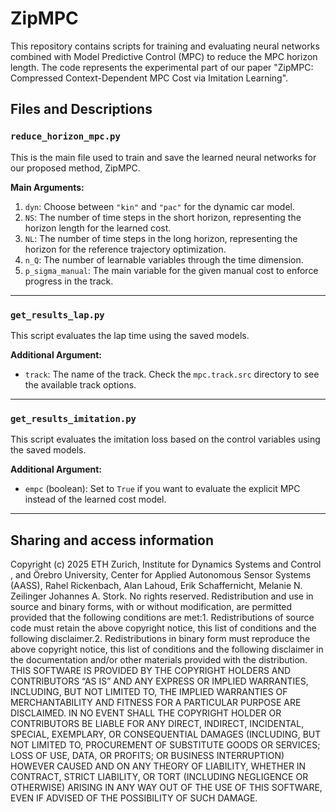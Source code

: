 # ZipMPC

This repository contains scripts for training and evaluating neural networks combined with Model Predictive Control (MPC) to reduce the MPC horizon length. The code represents the experimental part of our paper "ZipMPC: Compressed Context-Dependent MPC Cost via Imitation Learning". 

## Files and Descriptions

### `reduce_horizon_mpc.py`
This is the main file used to train and save the learned neural networks for our proposed method, ZipMPC.

**Main Arguments:**
1. `dyn`: Choose between `"kin"` and `"pac"` for the dynamic car model.
2. `NS`: The number of time steps in the short horizon, representing the horizon length for the learned cost.
3. `NL`: The number of time steps in the long horizon, representing the horizon for the reference trajectory optimization.
4. `n_Q`: The number of learnable variables through the time dimension.
5. `p_sigma_manual`: The main variable for the given manual cost to enforce progress in the track.

---

### `get_results_lap.py`
This script evaluates the lap time using the saved models.

**Additional Argument:**
- `track`: The name of the track. Check the `mpc.track.src` directory to see the available track options.

---

### `get_results_imitation.py`
This script evaluates the imitation loss based on the control variables using the saved models.

**Additional Argument:**
- `empc` (boolean): Set to `True` if you want to evaluate the explicit MPC instead of the learned cost model.

---

## Sharing and access information
Copyright (c) 2025 ETH Zurich, Institute for Dynamics Systems and Control , and Örebro University, Center for Applied Autonomous Sensor Systems (AASS), Rahel Rickenbach, Alan Lahoud, Erik Schaffernicht, Melanie N. Zeilinger Johannes A. Stork. No rights reserved. Redistribution and use in source and binary forms, with or without modification, are permitted provided that the following conditions are met:1. Redistributions of source code must retain the above copyright notice, this list of conditions and the following disclaimer.2. Redistributions in binary form must reproduce the above copyright notice, this list of conditions and the following disclaimer in the documentation and/or other materials provided with the distribution.
THIS SOFTWARE IS PROVIDED BY THE COPYRIGHT HOLDERS AND CONTRIBUTORS “AS IS” AND
ANY EXPRESS OR IMPLIED WARRANTIES, INCLUDING, BUT NOT LIMITED TO, THE IMPLIED
WARRANTIES OF MERCHANTABILITY AND FITNESS FOR A PARTICULAR PURPOSE ARE DISCLAIMED.
IN NO EVENT SHALL THE COPYRIGHT HOLDER OR CONTRIBUTORS BE LIABLE FOR ANY DIRECT,
INDIRECT, INCIDENTAL, SPECIAL, EXEMPLARY, OR CONSEQUENTIAL DAMAGES (INCLUDING,
BUT NOT LIMITED TO, PROCUREMENT OF SUBSTITUTE GOODS OR SERVICES; LOSS OF USE,
DATA, OR PROFITS; OR BUSINESS INTERRUPTION) HOWEVER CAUSED AND ON ANY THEORY OF
LIABILITY, WHETHER IN CONTRACT, STRICT LIABILITY, OR TORT (INCLUDING NEGLIGENCE
OR OTHERWISE) ARISING IN ANY WAY OUT OF THE USE OF THIS SOFTWARE, EVEN IF
ADVISED OF THE POSSIBILITY OF SUCH DAMAGE.
